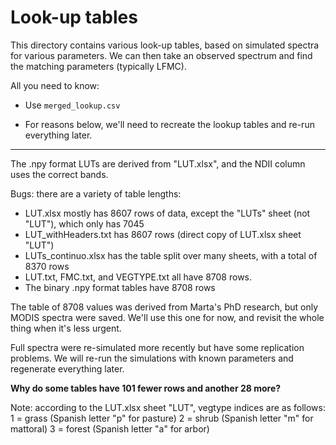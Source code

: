 Look-up tables
==============

This directory contains various look-up tables, based on simulated
spectra for various parameters.  We can then take an observed spectrum
and find the matching parameters (typically LFMC).

All you need to know:

- Use `merged_lookup.csv`

- For reasons below, we'll need to recreate the lookup tables and
  re-run everything later.

-------------------

The .npy format LUTs are derived from "LUT.xlsx", and the NDII column uses the correct bands.

Bugs: there are a variety of table lengths:

- LUT.xlsx mostly has 8607 rows of data, except the "LUTs" sheet
  (not "LUT"), which only has 7045
- LUT_withHeaders.txt has 8607 rows (direct copy of LUT.xlsx sheet "LUT")
- LUTs_continuo.xlsx has the table split over many sheets, with a total
  of 8370 rows
- LUT.txt, FMC.txt, and VEGTYPE.txt all have 8708 rows.
- The binary .npy format tables have 8708 rows

The table of 8708 values was derived from Marta's PhD research, but only
MODIS spectra were saved.  We'll use this one for now, and revisit the whole
thing when it's less urgent.

Full spectra were re-simulated more recently but have some replication
problems.  We will re-run the simulations with known parameters and regenerate
everything later.

**Why do some tables have 101 fewer rows and another 28 more?**


Note: according to the LUT.xlsx sheet "LUT", vegtype indices are as follows:
    1 = grass           (Spanish letter "p" for pasture)
    2 = shrub           (Spanish letter "m" for mattoral)
    3 = forest          (Spanish letter "a" for arbor)


